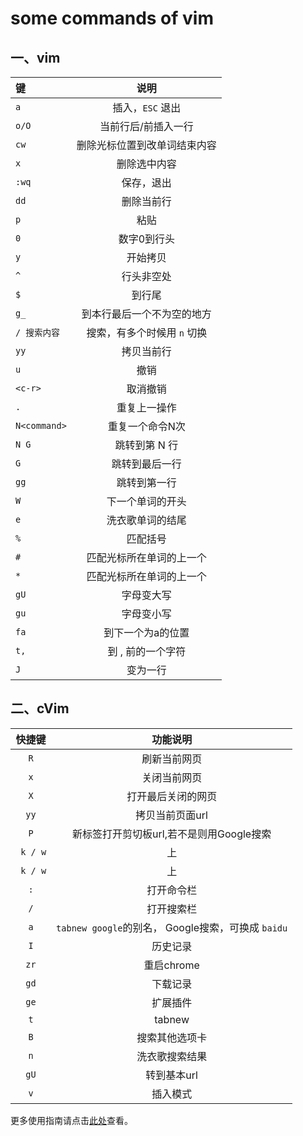 
# some commands of vim

## 一、vim

|键|说明|
|:----|:----:|
|`a`|插入，`ESC` 退出|
|`o/O`|当前行后/前插入一行|
|`cw`|删除光标位置到改单词结束内容|
|`x`|删除选中内容|
|`:wq`|保存，退出|
|`dd`|删除当前行|
|`p`|粘贴|
|`0`|数字0到行头|
|`y`|开始拷贝|
|`^`|行头非空处|
|`$`|到行尾|
|`g_`|到本行最后一个不为空的地方|
|`/ 搜索内容`|搜索，有多个时候用 `n` 切换|
|`yy`|拷贝当前行|
|`u`|撤销|
|`<c-r>`|取消撤销|
|`.`|重复上一操作|
|`N<command>`|重复一个命令N次|
|`N G`| 跳转到第 N 行|
|`G`|跳转到最后一行|
|`gg`|跳转到第一行|
|`W`|下一个单词的开头|
|`e`|洗衣歌单词的结尾|
|`%`|匹配括号|
|`#`|匹配光标所在单词的上一个|
|`*`|匹配光标所在单词的上一个|
|`gU`|字母变大写|
|`gu`|字母变小写|
|`fa`|到下一个为a的位置|
|`t,`|到 , 前的一个字符|
|`J`|变为一行|



## 二、cVim

| 快捷键|功能说明  |
|:---:|:---:|
| `R` |刷新当前网页 |
|`x`|关闭当前网页|
|`X`|打开最后关闭的网页|
|`yy`|拷贝当前页面url|
|`P`|新标签打开剪切板url,若不是则用Google搜索|
|` k / w`|上|
|` k / w`|上|
|`:`|打开命令栏|
|`/`|打开搜索栏|
|`a`|`tabnew google`的别名， Google搜索，可换成 `baidu` |
|`I`|历史记录|
|`zr`|重启chrome|
|`gd`|下载记录|
|`ge`|扩展插件|
|`t`|tabnew|
|`B`|搜索其他选项卡|
|`n`|洗衣歌搜索结果|
|`gU`|转到基本url|
|`v`|插入模式|


更多使用指南请点击[此处](chrome-extension://ihlenndgcmojhcghmfjfneahoeklbjjh/pages/mappings.html)查看。

